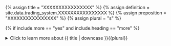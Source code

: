 <!--------------------------------------------- TITLE AND DEFINITION starts -->

{% assign title = "XXXXXXXXXXXXXXXX" %}
{% assign definition = site.data.trading_system.XXXXXXXXXXXXXXXX %}
{% assign preposition = "XXXXXXXXXXXXXXXX" %}
{% assign plural = "s" %}

<!--------------------------------------------- TITLE AND DEFINITION ends -->

{% if include.more == "yes" and include.heading == "more" %}
<details class='detailsCollapsible'><summary class='nobr'>Click to learn more about {{ title | downcase }}{{plural}}
</summary>
{% endif %}

{% if include.heading != "" and include.heading != "more" %}
{{include.heading}} {{title}}
{% endif %}

{% if include.icon != "no" %} 

{% if include.table == "yes" and include.icon != "no" %}
<table class='definitionTable'><tr><td>
{% endif %}

<img src='images/icons/nodes/png{{include.icon}}/{{ title | downcase | replace: " ", "-" }}.png' />

{% if include.table == "yes" and include.icon != "no" %}
</td><td>
{% endif %}

{% endif %}

{% if include.definition == "bold" %}
<strong>{{ definition }}</strong>
{% else %}
{% if include.definition != "no" %}
{{ definition }}
{% endif %}
{% endif %}

{% if include.table == "yes" and include.icon != "no" %}
</td></tr></table>
{% endif %}

{% if include.more == "yes" and include.content == "more" and include.heading != "more" %}
<details class='detailsCollapsible'><summary class='nobr'>Click to learn more about {{ title | downcase }}{{plural}}
</summary>
{% endif %}

{% if include.content != "no" %}

<!--------------------------------------------- CONTENT starts -->A trading system may have multiple strategies designed for the same market.An important aspect of trading systems is that they are allocated a certain amount of capital (see the <a data-toggle="tooltip" data-original-title="{{site.data.network.base_asset}}">base asset</a> parameter of the trading session). As a consequence, strategies within a trading system share a certain capital allocation. The logic behind the concept of the trigger stage assumes that different strategies within a trading system may be specialized for trading in different market situations. The trigger stage in each strategy is, therefore, the mechanism by which any particular strategy within the trading system may be selected to trade, given any particular market situation.The triggering-on of a strategy effectively blocks the selection of any other strategy in the trading system and reserves the whole capital allocation for the one strategy selected, until the strategy is triggered-off.Therefore, if certain strategies are meant to trade under the same market situations and open trades concurrently, then those strategies should be deployed in separate trading systems.Once a strategy is triggered, the strategy may decide&mdash;or not&mdash;to take a position. If a position is taken, then the rest of the stages eventually become active.However, the strategy may also be triggered off without taking a position. When a strategy is triggered off, the trading system goes back to monitoring the trigger-on definitions for all strategies, and capital is released to be used by whatever strategy is triggered-on next.<!--------------------------------------------- CONTENT ends -->

{% endif %}

{% if include.more == "yes" and include.content != "more" and include.heading != "more" %}
<details class='detailsCollapsible'><summary class='nobr'>Click to learn more about {{ title | downcase }}{{plural}}
</summary>
{% endif %}

{% if include.adding != "" %}

{{include.adding}} Adding {{preposition}} {{title}} Node

<!--------------------------------------------- ADDING starts -->To add a trigger stage node, select *Add Missing Stages* on the strategy node menu. All stages that may be missing are created along with the rest of the basic structure of nodes required to define each of them and their events.{% include note.html content="Only one trigger stage may exist in each strategy." %}<!--------------------------------------------- ADDING ends -->

{% endif %}

{% if include.configuring != "" %}

{{include.configuring}} Configuring the {{title}}

<!--------------------------------------------- CONFIGURING starts -->XXXXXXXXXXXXXXXXXXXXXXXXXXXXXXXXXXXXXXXXXXXXXXXXXXXXXX<!--------------------------------------------- CONFIGURING ends -->

{% endif %}

{% if include.starting != "" %}

{{include.starting}} Starting {{preposition}} {{title}}

<!--------------------------------------------- STARTING starts -->XXXXXXXXXXXXXXXXXXXXXXXXXXXXXXXXXXXXXXXXXXXXXXXXXXXXXX<!--------------------------------------------- STARTING ends -->

{% endif %}

{% if include.more == "yes" %}
</details>
{% endif %}
